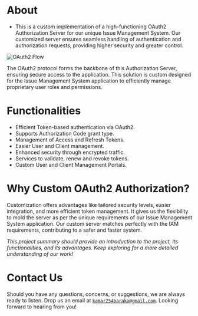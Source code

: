 # About

- This is a custom implementation of a high-functioning OAuth2 Authorization Server for our unique 
Issue Management System. Our customized server ensures seamless handling of authentication and authorization requests, 
providing higher security and greater control.

![OAuth2 Flow](https://www.oauth.com/oauth2-servers/images/oauth-2-three-legged-server-flow.png)

The OAuth2 protocol forms the backbone of this Authorization Server, ensuring secure access to the application. 
This solution is custom designed for the Issue Management System application to efficiently manage proprietary user roles 
and permissions.

# Functionalities

- Efficient Token-based authentication via OAuth2.
- Supports Authorization Code grant type.
- Management of Access and Refresh Tokens.
- Easier User and Client management.
- Enhanced security through encrypted traffic.
- Services to validate, renew and revoke tokens.
- Custom User and Client Management Portals.

# Why Custom OAuth2 Authorization?

Customization offers advantages like tailored security levels, easier integration, and more efficient token management. 
It gives us the flexibility to mold the server as per the unique requirements of our Issue Management System application. 
Our custom server matches perfectly with the IAM requirements, contributing to a safer and faster system.

_This project summary should provide an introduction to the project, its functionalities, and its advantages. 
Keep exploring for a more detailed understanding of our work!_

# Contact Us

Should you have any questions, concerns, or suggestions, we are always ready to listen. Drop us an email 
at [`kamar254baraka@gmail.com`](mailto:kamar254baraka@gmail.com). Looking forward to hearing from you!